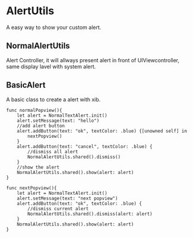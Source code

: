 # AlertUtils

A easy way to show your custom alert.



## NormalAlertUtils 
Alert Controller, it will allways present alert in front of UIViewcontroller, same display lavel with system alert.


## BasicAlert 
A basic class to create a alert with xib.
 
    func normalPopview(){
        let alert = NormalTextAlert.init()
        alert.setMessage(text: "hello")
        //add alert button
        alert.addButton(text: "ok", textColor: .blue) {[unowned self] in
            nextPopview()
        }
        alert.addButton(text: "cancel", textColor: .blue) {
            //dismiss all alert
            NormalAlertUtils.shared().dismiss()
        }
        //show the alert
        NormalAlertUtils.shared().show(alert: alert)
    }
    
    func nextPopview(){
        let alert = NormalTextAlert.init()
        alert.setMessage(text: "next popview")
        alert.addButton(text: "ok", textColor: .blue) {
            //dismiss current alert
            NormalAlertUtils.shared().dismiss(alert: alert)
        }
        NormalAlertUtils.shared().show(alert: alert)
    }
